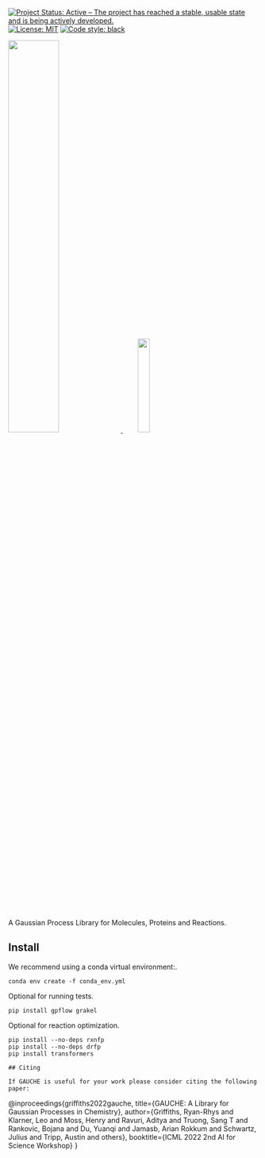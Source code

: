 [![Project Status: Active – The project has reached a stable, usable state and is being actively developed.](https://www.repostatus.org/badges/latest/active.svg)](https://www.repostatus.org/#active)
[![License: MIT](https://img.shields.io/badge/License-MIT-yellow.svg)](https://opensource.org/licenses/MIT)
<a href="https://github.com/psf/black"><img alt="Code style: black" src="https://img.shields.io/badge/code%20style-black-000000.svg"></a>

<p align="left">
  <a href="https://github.com/anonymousauthors/gauche">
    <img src="https://raw.githubusercontent.com/leojklarner/gauche/main/imgs/gauche_logo.png" width="45%" />
    <img src="https://github.com/leojklarner/gauche/blob/main/imgs/gauche.gif?raw=true" width="22%" hspace="30"/>
  </a>
</p>

A Gaussian Process Library for Molecules, Proteins and Reactions.

## Install

We recommend using a conda virtual environment:.
```
conda env create -f conda_env.yml
```

Optional for running tests.
```
pip install gpflow grakel
```


Optional for reaction optimization.
```
pip install --no-deps rxnfp
pip install --no-deps drfp
pip install transformers

## Citing

If GAUCHE is useful for your work please consider citing the following paper:

```
@inproceedings{griffiths2022gauche,
  title={GAUCHE: A Library for Gaussian Processes in Chemistry},
  author={Griffiths, Ryan-Rhys and Klarner, Leo and Moss, Henry and Ravuri, Aditya and Truong, Sang T and Rankovic, Bojana and Du, Yuanqi and Jamasb, Arian Rokkum and Schwartz, Julius and Tripp, Austin and others},
  booktitle={ICML 2022 2nd AI for Science Workshop}
}

```
